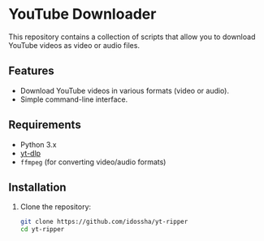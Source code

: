 
# YouTube Downloader

This repository contains a collection of scripts that allow you to download YouTube videos as video or audio files.

## Features

- Download YouTube videos in various formats (video or audio).
- Simple command-line interface.

## Requirements

- Python 3.x
-  [yt-dlp](https://github.com/yt-dlp/yt-dlp)
- `ffmpeg` (for converting video/audio formats)

## Installation

1. Clone the repository:

   ```bash
   git clone https://github.com/idossha/yt-ripper 
   cd yt-ripper
